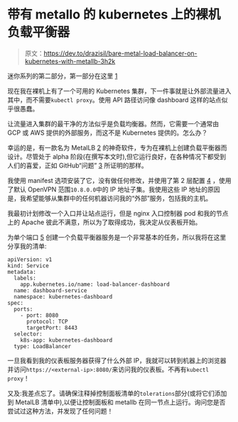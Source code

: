 # 带有 metallo 的 kubernetes 上的裸机负载平衡器

> 原文：<https://dev.to/drazisil/bare-metal-load-balancer-on-kubernetes-with-metallb-3h2k>

迷你系列的第二部分，第一部分在这里 [1](https://dev.to/drazisil/setting-up-kubernetes-on-bare-metal-behind-a-nat-with-openvpn-5dj3)

现在我在裸机上有了一个可用的 Kubernetes 集群，下一件事就是让外部流量进入其中，而不需要`kubectl proxy`。使用 API 路径访问像 dashboard 这样的站点似乎很愚蠢。

让流量进入集群的最干净的方法似乎是负载均衡器。然而，它需要一个通常由 GCP 或 AWS 提供的外部服务，而这不是 Kubernetes 提供的。怎么办？

幸运的是，有一款名为 MetalLB [2](https://metallb.universe.tf/) 的神奇软件，专为在裸机上创建负载平衡器而设计。尽管处于 alpha 阶段(在撰写本文时),但它运行良好，在各种情况下都受到人们的喜爱，正如 GitHub“问题” [3](https://github.com/danderson/metallb/issues/5#) 所证明的那样。

我使用 manifest 选项安装了它，没有做任何修改，并使用了第 2 层配置 [4](https://metallb.universe.tf/configuration/#layer-2-configuration) ，使用了默认 OpenVPN 范围`10.8.0.0`中的 IP 地址子集。我使用这些 IP 地址的原因是，我希望能够从集群中的任何机器访问我的“外部”服务，包括我的主机。

我最初计划修改一个入口并让站点运行，但是 nginx 入口控制器 pod 和我的节点上的 Apache 彼此不满意，所以为了取得成功，我决定从仪表板开始。

为单个端口 [5](https://kubernetes.io/docs/tasks/access-application-cluster/create-external-load-balancer/#configuration-file) 创建一个负载平衡器服务是一个非常基本的任务，所以我将在这里分享我的清单:

```
apiVersion: v1
kind: Service
metadata:
  labels:
    app.kubernetes.io/name: load-balancer-dashboard
  name: dashboard-service
  namespace: kubernetes-dashboard
spec:
  ports:
    - port: 8080
      protocol: TCP
      targetPort: 8443
  selector:
    k8s-app: kubernetes-dashboard
  type: LoadBalancer 
```

一旦我看到我的仪表板服务器获得了什么外部 IP，我就可以转到机器上的浏览器并访问`https://<external-ip>:8080/`来访问我的仪表板。不再有`kubectl proxy`！

又及:我差点忘了。请确保注释掉控制面板清单的`tolerations`部分(或将它们添加到 MetalLB 清单中),以便让控制面板和 metallb 在同一节点上运行。询问您是否尝试过这种方法，并发现了任何问题！